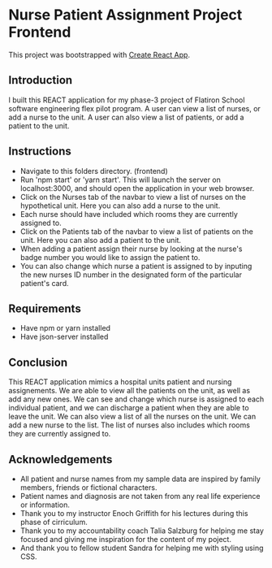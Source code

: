 # Nurse Patient Assignment Project Frontend

This project was bootstrapped with [Create React App](https://github.com/facebook/create-react-app).

## Introduction

I built this REACT application for my phase-3 project of Flatiron School software engineering flex pilot program. A user can view a list of nurses, or add a nurse to the unit. A user can also view a list of patients, or add a patient to the unit.

## Instructions

- Navigate to this folders directory. (frontend)
- Run 'npm start' or 'yarn start'. This will launch the server on localhost:3000, and should open the application in your web browser.
- Click on the Nurses tab of the navbar to view a list of nurses on the hypothetical unit. Here you can also add a nurse to the unit.
- Each nurse should have included which rooms they are currently assigned to. 
- Click on the Patients tab of the navbar to view a list of patients on the unit. Here you can also add a patient to the unit. 
- When adding a patient assign their nurse by looking at the nurse's badge number you would like to assign the patient to.
- You can also change which nurse a patient is assigned to by inputing the new nurses ID number in the designated form of the particular patient's card.


## Requirements

- Have npm or yarn installed 
- Have json-server installed

## Conclusion

This REACT application mimics a hospital units patient and nursing assignements. We are able to view all the patients on the unit, as well as add any new ones. We can see and change which nurse is assigned to each individual patient, and we can discharge a patient when they are able to leave the unit. We can also view a list of all the nurses on the unit. We can add a new nurse to the list. The list of nurses also includes which rooms they are currently assigned to.

## Acknowledgements

- All patient and nurse names from my sample data are inspired by family members, friends or fictional characters.
- Patient names and diagnosis are not taken from any real life experience or information. 
- Thank you to my instructor Enoch Griffith for his lectures during this phase of cirriculum. 
- Thank you to my accountability coach Talia Salzburg for helping me stay focused and giving me inspiration for the content of my poject.
- And thank you to fellow student Sandra for helping me with styling using CSS.
